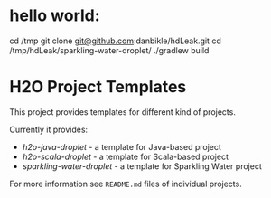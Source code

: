 hello world:
============

   cd /tmp
   git clone git@github.com:danbikle/hdLeak.git
   cd /tmp/hdLeak/sparkling-water-droplet/
   ./gradlew build


H2O Project Templates
=====================

This project provides templates for different
kind of projects.

Currently it provides:
  * _h2o-java-droplet_ - a template for Java-based project
  * _h2o-scala-droplet_ - a template for Scala-based project
  * _sparkling-water-droplet_ - a template for Sparkling Water project

For more information see `README.md` files of individual projects.

